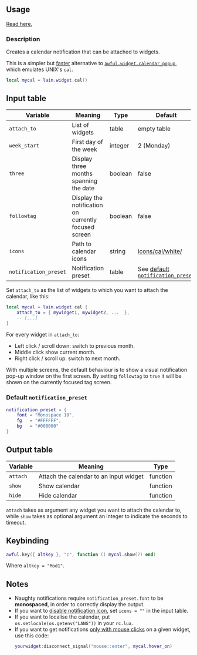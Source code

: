 ## Usage

[Read here.](https://github.com/lcpz/lain/wiki/Widgets#usage)

### Description

Creates a calendar notification that can be attached to widgets.

This is a simpler but [faster](https://github.com/awesomeWM/awesome/issues/1861)
alternative to [`awful.widget.calendar_popup`](https://awesomewm.org/doc/api/classes/awful.widget.calendar_popup.html), which emulates UNIX's `cal`.

```lua
local mycal = lain.widget.cal()
```

## Input table

Variable | Meaning | Type | Default
--- | --- | --- | ---
`attach_to` | List of widgets | table | empty table
`week_start` | First day of the week | integer | 2 (Monday)
`three` | Display three months spanning the date | boolean | false
`followtag` | Display the notification on currently focused screen | boolean | false
`icons` | Path to calendar icons | string | [icons/cal/white/](https://github.com/lcpz/lain/tree/master/icons/cal/white)
`notification_preset` | Notification preset | table | See [default `notification_preset`](https://github.com/lcpz/lain/wiki/calendar#default-notification_preset)

Set `attach_to` as the list of widgets to which you want to attach the calendar, like this:

```lua
local mycal = lain.widget.cal {
    attach_to = { mywidget1, mywidget2, ...  },
    -- [...]
}
```

For every widget in `attach_to`:

- Left click / scroll down: switch to previous month.
- Middle click show current month.
- Right click / scroll up: switch to next month.

With multiple screens, the default behaviour is to show a visual notification pop-up window on the first screen. By setting `followtag` to `true` it will be shown on the currently focused tag screen.

### Default `notification_preset`

```lua
notification_preset = {
    font = "Monospace 10",
    fg   = "#FFFFFF",
    bg   = "#000000"
}
```

## Output table

Variable | Meaning | Type
--- | --- | ---
`attach` | Attach the calendar to an input widget | function
`show` | Show calendar | function
`hide` | Hide calendar | function

`attach` takes as argument any widget you want to attach the calendar to, while
`show` takes as optional argument an integer to indicate the seconds to timeout.

## Keybinding

```lua
awful.key({ altkey }, "c", function () mycal.show(7) end)
```

Where `altkey = "Mod1"`.

## Notes

* Naughty notifications require `notification_preset.font` to be **monospaced**, in order to correctly display the output.
* If you want to [disable notification icon](https://github.com/lcpz/lain/pull/351), set `icons = ""` in the input table.
* If you want to localise the calendar, put `os.setlocale(os.getenv("LANG"))` in your `rc.lua`.
* If you want to get notifications [only with mouse clicks](https://github.com/lcpz/lain/issues/320) on a given widget, use this code:
  ```lua
  yourwidget:disconnect_signal("mouse::enter", mycal.hover_on)
  ```
